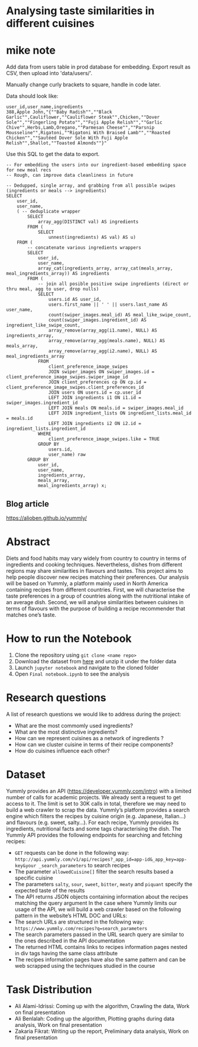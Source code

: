 # Analysing taste similarities in different cuisines

# mike note

Add data from users table in prod database for embedding. Export result as CSV, then upload into 'data/users/'.

Manually change curly brackets to square, handle in code later.

Data should look like:

```
user_id,user_name,ingredients
388,Apple John,"{""Baby Radish"",""Black Garlic"",Cauliflower,""Cauliflower Steak"",Chicken,""Dover Sole"",""Fingerling Potato"",""Fuji Apple Relish"",""Garlic Chive"",Herbs,Lamb,Oregano,""Parmesan Cheese"",""Parsnip Mousseline"",Rigatoni,""Rigatoni With Braised Lamb"",""Roasted Chicken"",""Sautéed Dover Sole With Fuji Apple Relish"",Shallot,""Toasted Almonds""}"
```

Use this SQL to get the data to export.

```
-- For embedding the users into our ingredient-based embedding space for new meal recs
-- Rough, can improve data cleanliness in future

-- Dedupped, single array, and grabbing from all possible swipes (ingredients or meals --> ingredients)
SELECT
	user_id,
	user_name,
	( -- deduplicate wrapper
		SELECT
			array_agg(DISTINCT val) AS ingredients
		FROM (
			SELECT
				unnest(ingredients) AS val) AS u)
	FROM (
		-- concatenate various ingredients wrappers
		SELECT
			user_id,
			user_name,
			array_cat(ingredients_array, array_cat(meals_array, meal_ingredients_array)) AS ingredients
		FROM (
			-- join all posible positive swipe ingredients (direct or thru meal, agg to user, drop nulls)
			SELECT
				users.id AS user_id,
				users.first_name || ' ' || users.last_name AS user_name,
				count(swiper_images.meal_id) AS meal_like_swipe_count,
				count(swiper_images.ingredient_id) AS ingredient_like_swipe_count,
				array_remove(array_agg(i1.name), NULL) AS ingredients_array,
				array_remove(array_agg(meals.name), NULL) AS meals_array,
				array_remove(array_agg(i2.name), NULL) AS meal_ingredients_array
			FROM
				client_preference_image_swipes
				JOIN swiper_images ON swiper_images.id = client_preference_image_swipes.swiper_image_id
				JOIN client_preferences cp ON cp.id = client_preference_image_swipes.client_preferences_id
				JOIN users ON users.id = cp.user_id
				LEFT JOIN ingredients i1 ON i1.id = swiper_images.ingredient_id
				LEFT JOIN meals ON meals.id = swiper_images.meal_id
				LEFT JOIN ingredient_lists ON ingredient_lists.meal_id = meals.id
				LEFT JOIN ingredients i2 ON i2.id = ingredient_lists.ingredient_id
			WHERE
				client_preference_image_swipes.like = TRUE
			GROUP BY
				users.id,
				user_name) raw
		GROUP BY
			user_id,
			user_name,
			ingredients_array,
			meals_array,
			meal_ingredients_array) x;
```

## Blog article

https://alioben.github.io/yummly/

# Abstract

Diets and food habits may vary widely from country to country in terms of ingredients and cooking techniques. Nevertheless, dishes from different regions may share similarities in flavours and tastes. This project aims to help people discover new recipes matching their preferences. Our analysis will be based on Yummly, a platform mainly used in North America containing recipes from different countries. First, we will characterise the taste preferences in a group of countries along with the nutritional intake of an average dish. Second, we will analyse similarities between cuisines in terms of flavours with the purpose of building a recipe recommender that matches one’s taste.

# How to run the Notebook

1. Clone the repository using `git clone <name repo>`
2. Download the dataset from [here](https://drive.google.com/open?id=18IHx-7FdWY9TdR4yHG2g-t1i0qAzdXOy) and unzip it under the folder data
3. Launch `jupyter notebook` and navigate to the cloned folder
4. Open `Final notebook.ipynb` to see the analysis

# Research questions

A list of research questions we would like to address during the project:

- What are the most commomly used ingredients?
- What are the most distinctive ingredients?
- How can we represent cuisines as a network of ingredients ?
- How can we cluster cuisine in terms of their recipe components?
- How do cuisines influence each other?

# Dataset

Yummly provides an API (https://developer.yummly.com/intro) with a limited number of calls for academic projects. We already sent a request to get access to it. The limit is set to 30K calls in total, therefore we may need to build a web crawler to scrap the data.
Yummly’s platform provides a search engine which filters the recipes by cuisine origin (e.g. Japanese, Italian…) and flavours (e.g. sweet, salty…). For each recipe, Yummly provides its ingredients, nutritional facts and some tags characterising the dish.
The Yummly API provides the following endpoints for searching and fetching recipes:

- `GET` requests can be done in the following way: `http://api.yummly.com/v1/api/recipes?_app_id=app-id&_app_key=app-key&your _search_parameters` to search recipes
- The parameter `allowedCuisine[]` filter the search results based a specific cuisine
- The parameters `salty`, `sour`, `sweet`, `bitter`, `meaty` and `piquant` specify the expected taste of the results
- The API returns JSON objects containing information about the recipes matching the query argument
  In the case where Yummly limits our usage of the API, we will build a web crawler based on the following pattern in the website’s HTML DOC and URLs:
- The search URLs are structured in the following way: `https://www.yummly.com/recipes?q=search_parameters`
- The search parameters passed in the URL search query are similar to the ones described in the API documentation
- The returned HTML contains links to recipes information pages nested in div tags having the same class attribute
- The recipes information pages have also the same pattern and can be web scrapped using the techniques studied in the course

# Task Distribution

- Ali Alami-Idrissi: Coming up with the algorithm, Crawling the data, Work on final presentation
- Ali Benlalah: Coding up the algorithm, Plotting graphs during data analysis, Work on final presentation
- Zakaria Fikrat: Writing up the report, Preliminary data analysis, Work on final presentation
